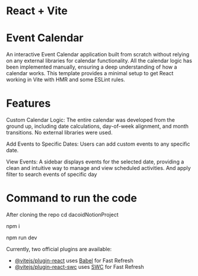 # React + Vite

# Event Calendar
An interactive Event Calendar application built from scratch without relying on any external libraries for calendar functionality. All the calendar logic has been implemented manually, ensuring a deep understanding of how a calendar works.
This template provides a minimal setup to get React working in Vite with HMR and some ESLint rules.


# Features
Custom Calendar Logic:
The entire calendar was developed from the ground up, including date calculations, day-of-week alignment, and month transitions. No external libraries were used.

Add Events to Specific Dates:
Users can add custom events to any specific date.

View Events:
A sidebar displays events for the selected date, providing a clean and intuitive way to manage and view scheduled activities. And apply filter to search events of specific day


# Command to run the code
After cloning the repo
cd dacoidNotionProject

npm i

npm run dev

Currently, two official plugins are available:

- [@vitejs/plugin-react](https://github.com/vitejs/vite-plugin-react/blob/main/packages/plugin-react/README.md) uses [Babel](https://babeljs.io/) for Fast Refresh
- [@vitejs/plugin-react-swc](https://github.com/vitejs/vite-plugin-react-swc) uses [SWC](https://swc.rs/) for Fast Refresh
